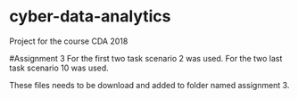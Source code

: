 # cyber-data-analytics
Project for the course CDA 2018


#Assignment 3
For the first two task scenario 2 was used.
For the two last task scenario 10 was used.

These files needs to be download and added to folder named assignment 3.